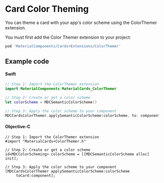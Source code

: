 <!--docs:
title: "Color Theming"
layout: detail
section: components
excerpt: "How to theme Card using the Material Design color system."
iconId: list
path: /catalog/cards/color-theming/
-->

# Card Color Theming

You can theme a card with your app's color scheme using the ColorThemer extension.

You must first add the Color Themer extension to your project:

```bash
pod 'MaterialComponents/Cards+Extensions/ColorThemer'
```

## Example code

<!--<div class="material-code-render" markdown="1">-->
#### Swift
```swift
// Step 1: Import the ColorThemer extension
import MaterialComponents.MaterialCards_ColorThemer

// Step 2: Create or get a color scheme
let colorScheme = MDCSemanticColorScheme()

// Step 3: Apply the color scheme to your component
MDCCardsColorThemer.applySemanticColorScheme(colorScheme, to: component)
```

#### Objective-C

```objc
// Step 1: Import the ColorThemer extension
#import "MaterialCards+ColorThemer.h"

// Step 2: Create or get a color scheme
id<MDCColorScheming> colorScheme = [[MDCSemanticColorScheme alloc] init];

// Step 3: Apply the color scheme to your component
[MDCCardsColorThemer applySemanticColorScheme:colorScheme
     toCard:component];
```
<!--</div>-->
